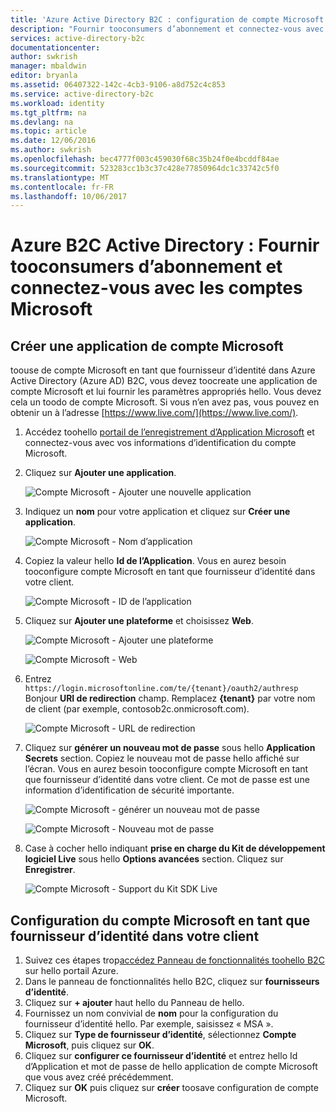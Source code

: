 ```yaml
---
title: 'Azure Active Directory B2C : configuration de compte Microsoft | Microsoft Docs'
description: "Fournir tooconsumers d’abonnement et connectez-vous avec les comptes Microsoft dans vos applications sont sécurisées par Azure Active Directory B2C."
services: active-directory-b2c
documentationcenter: 
author: swkrish
manager: mbaldwin
editor: bryanla
ms.assetid: 06407322-142c-4cb3-9106-a8d752c4c853
ms.service: active-directory-b2c
ms.workload: identity
ms.tgt_pltfrm: na
ms.devlang: na
ms.topic: article
ms.date: 12/06/2016
ms.author: swkrish
ms.openlocfilehash: bec4777f003c459030f68c35b24f0e4bcddf84ae
ms.sourcegitcommit: 523283cc1b3c37c428e77850964dc1c33742c5f0
ms.translationtype: MT
ms.contentlocale: fr-FR
ms.lasthandoff: 10/06/2017
---
```

# <a name="azure-active-directory-b2c-provide-sign-up-and-sign-in-tooconsumers-with-microsoft-accounts"></a>Azure B2C Active Directory : Fournir tooconsumers d’abonnement et connectez-vous avec les comptes Microsoft
## <a name="create-a-microsoft-account-application"></a>Créer une application de compte Microsoft
toouse de compte Microsoft en tant que fournisseur d’identité dans Azure Active Directory (Azure AD) B2C, vous devez toocreate une application de compte Microsoft et lui fournir les paramètres appropriés hello. Vous devez cela un toodo de compte Microsoft. Si vous n’en avez pas, vous pouvez en obtenir un à l’adresse [https://www.live.com/](https://www.live.com/).

1. Accédez toohello [portail de l’enregistrement d’Application Microsoft](https://apps.dev.microsoft.com/?referrer=https://azure.microsoft.com/documentation/articles&deeplink=/appList) et connectez-vous avec vos informations d’identification du compte Microsoft.
2. Cliquez sur **Ajouter une application**.
   
    ![Compte Microsoft - Ajouter une nouvelle application](./media/active-directory-b2c-setup-msa-app/msa-add-new-app.png)
3. Indiquez un **nom** pour votre application et cliquez sur **Créer une application**.
   
    ![Compte Microsoft - Nom d’application](./media/active-directory-b2c-setup-msa-app/msa-app-name.png)
4. Copiez la valeur hello **Id de l’Application**. Vous en aurez besoin tooconfigure compte Microsoft en tant que fournisseur d’identité dans votre client.
   
    ![Compte Microsoft - ID de l’application](./media/active-directory-b2c-setup-msa-app/msa-app-id.png)
5. Cliquez sur **Ajouter une plateforme** et choisissez **Web**.
   
    ![Compte Microsoft - Ajouter une plateforme](./media/active-directory-b2c-setup-msa-app/msa-add-platform.png)
   
    ![Compte Microsoft - Web](./media/active-directory-b2c-setup-msa-app/msa-web.png)
6. Entrez `https://login.microsoftonline.com/te/{tenant}/oauth2/authresp` Bonjour **URI de redirection** champ. Remplacez **{tenant}** par votre nom de client (par exemple, contosob2c.onmicrosoft.com).
   
    ![Compte Microsoft - URL de redirection](./media/active-directory-b2c-setup-msa-app/msa-redirect-url.png)
7. Cliquez sur **générer un nouveau mot de passe** sous hello **Application Secrets** section. Copiez le nouveau mot de passe hello affiché sur l’écran. Vous en aurez besoin tooconfigure compte Microsoft en tant que fournisseur d’identité dans votre client. Ce mot de passe est une information d’identification de sécurité importante.
   
    ![Compte Microsoft - générer un nouveau mot de passe](./media/active-directory-b2c-setup-msa-app/msa-generate-new-password.png)
   
    ![Compte Microsoft - Nouveau mot de passe](./media/active-directory-b2c-setup-msa-app/msa-new-password.png)
8. Case à cocher hello indiquant **prise en charge du Kit de développement logiciel Live** sous hello **Options avancées** section. Cliquez sur **Enregistrer**.
   
    ![Compte Microsoft - Support du Kit SDK Live](./media/active-directory-b2c-setup-msa-app/msa-live-sdk-support.png)

## <a name="configure-microsoft-account-as-an-identity-provider-in-your-tenant"></a>Configuration du compte Microsoft en tant que fournisseur d’identité dans votre client
1. Suivez ces étapes trop[accédez Panneau de fonctionnalités toohello B2C](active-directory-b2c-app-registration.md#navigate-to-b2c-settings) sur hello portail Azure.
2. Dans le panneau de fonctionnalités hello B2C, cliquez sur **fournisseurs d’identité**.
3. Cliquez sur **+ ajouter** haut hello du Panneau de hello.
4. Fournissez un nom convivial de **nom** pour la configuration du fournisseur d’identité hello. Par exemple, saisissez « MSA ».
5. Cliquez sur **Type de fournisseur d’identité**, sélectionnez **Compte Microsoft**, puis cliquez sur **OK**.
6. Cliquez sur **configurer ce fournisseur d’identité** et entrez hello Id d’Application et mot de passe de hello application de compte Microsoft que vous avez créé précédemment.
7. Cliquez sur **OK** puis cliquez sur **créer** toosave configuration de compte Microsoft.

